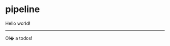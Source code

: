 # pipeline

<!DOCTYPE html> 
<html> 
  <head> 
     <title> Minha primeira p�gina </title> 
  </head> 
  <body> 
     <p> Hello world! </p> 
     <hr>
     <p> Ol� a todos! </p>
  </body> 
</html>
